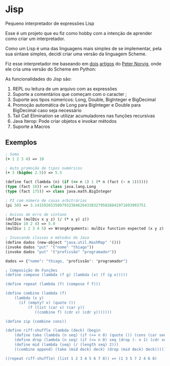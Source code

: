 # Jisp
Pequeno interpretador de expressões Lisp

Esse é um projeto que eu fiz como hobby com a intenção de aprender como criar um interpretador.

Como um Lisp é uma das linguagens mais simples de se implementar, pela sua sintaxe simples, decidi criar uma versão da linguagem Scheme.

Fiz esse interpretador me baseando em [dois][lispy] [artigos][lispy2] do [Peter Norvig][Peter Norvig], onde ele cria uma versão do Scheme em Python:

As funcionalidades do Jisp são:

1) REPL ou leitura de um arquivo com as expressões
2) Suporte a comentários que começam com o caracter ;
2) Suporte aos tipos númericos: Long, Double, BigInteger e BigDecimal
3) Promoção automática de Long para BigInteger e Double para BigDecimal caso seja necessário
4) Tail Call Elimination se utilizar acumuladores nas funções recursivas
5) Java Iterop: Pode criar objetos e invokar métodos
6) Suporte a Macros

## Exemplos

```clojure
; Soma
(+ 1 2 3 4) => 10

; Auto promoção de tipos numéricos
(+ 3 (bigdec 2.5)) => 5.5

(define fact (lambda (n) (if (<= n 1) 1 (* n (fact (- n 1))))))
(type (fact 10)) => class java.lang.Long
(type (fact 175)) => class java.math.BigInteger

; PI com número de casas arbitrárias
(pi 50) => 3.1415926535897932384626433832795028841971693993751

; Avisos de erro de sintaxe
(define (mulDiv x y z) (/ (* x y) z))
(mulDiv 10 2 4) => 5.0
(mulDiv 1 2 3 4 5) => WrongArguments: mulDiv function expected (x y z), found (1 2 3 4 5)

; Invocando classes e métodos do Java
(define dados (new-object "java.util.HashMap" '()))
(invoke dados "put" '("nome" "thiago"))
(invoke dados "put" '("profissão" "programador"))

dados => {"nome": "thiago, "profissão": "programador"}

; Composição de Funções
(define compose (lambda (f g) (lambda (x) (f (g x)))))

(define repeat (lambda (f) (compose f f)))

(define combine (lambda (f)
    (lambda (x y)
      (if (empty? x) (quote ())
          (f (list (car x) (car y))
             ((combine f) (cdr x) (cdr y)))))))

(define zip (combine cons))

(define riff-shuffle (lambda (deck) (begin
    (define take (lambda (n seq) (if (<= n 0) (quote ()) (cons (car seq) (take (- n 1) (cdr seq))))))
    (define drop (lambda (n seq) (if (<= n 0) seq (drop (- n 1) (cdr seq)))))
    (define mid (lambda (seq) (/ (length seq) 2)))
    ((combine append) (take (mid deck) deck) (drop (mid deck) deck)))))

((repeat riff-shuffle) (list 1 2 3 4 5 6 7 8)) => (1 3 5 7 2 4 6 8)
```

[Peter Norvig]: https://norvig.com/
[lispy]: https://norvig.com/lispy.html
[lispy2]: https://norvig.com/lispy2.html